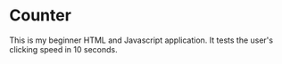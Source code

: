 # Counter

This is my beginner HTML and Javascript application. It tests the user's clicking speed in 10 seconds.
